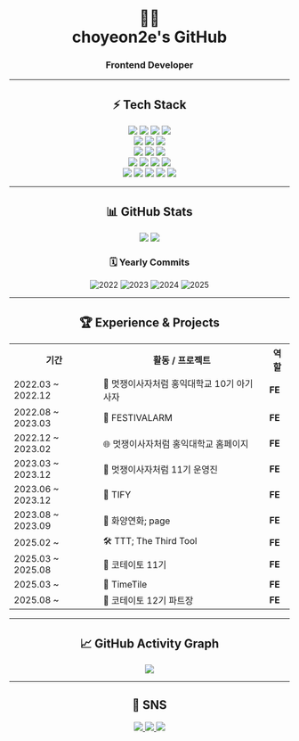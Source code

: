 <div>
  <h1 align="center">👨‍💻 <br/> choyeon2e's GitHub</h1>
<h3 align="center">Frontend Developer </h3>
</div>

---

<div align="center">

## ⚡ Tech Stack  

<!-- Frontend -->
<img src="https://img.shields.io/badge/React-61DAFB?style=for-the-badge&logo=React&logoColor=white"/>
<img src="https://img.shields.io/badge/Next.js-000000?style=for-the-badge&logo=Next.js&logoColor=white"/>
<img src="https://img.shields.io/badge/TypeScript-3178C6?style=for-the-badge&logo=TypeScript&logoColor=white"/>
<img src="https://img.shields.io/badge/JavaScript-F7DF1E?style=for-the-badge&logo=JavaScript&logoColor=black"/>
<br/>

<!-- Styling -->
<img src="https://img.shields.io/badge/StyledComponents-DB7093?style=for-the-badge&logo=styled-components&logoColor=white"/>
<img src="https://img.shields.io/badge/TailwindCSS-06B6D4?style=for-the-badge&logo=TailwindCSS&logoColor=white"/>
<img src="https://img.shields.io/badge/Storybook-FE4F00?style=for-the-badge&logo=Storybook&logoColor=white"/>
<br/>

<!-- State Management -->
<img src="https://img.shields.io/badge/Redux-764ABC?style=for-the-badge&logo=Redux&logoColor=white"/>
<img src="https://img.shields.io/badge/Recoil-3578E5?style=for-the-badge&logo=Recoil&logoColor=white"/>
<img src="https://img.shields.io/badge/Jotai-000000?style=for-the-badge&logo=Jotai&logoColor=white"/>
<br/>

<!-- Deployment / Cloud -->
<img src="https://img.shields.io/badge/Vercel-000000?style=for-the-badge&logo=Vercel&logoColor=white"/>
<img src="https://img.shields.io/badge/AWS_S3-569A31?style=for-the-badge&logo=AmazonS3&logoColor=white"/>
<img src="https://img.shields.io/badge/AWS_CloudFront-FF4F8B?style=for-the-badge&logo=AmazonAWS&logoColor=white"/>
<img src="https://img.shields.io/badge/Chromatic-FC521F?style=for-the-badge&logo=storybook&logoColor=white"/>
<br/>

<!-- CI/CD & Tools -->
<img src="https://img.shields.io/badge/GitHub_Actions-2088FF?style=for-the-badge&logo=GitHubActions&logoColor=white"/>
<img src="https://img.shields.io/badge/Git-F05032?style=for-the-badge&logo=Git&logoColor=white"/>
<img src="https://img.shields.io/badge/VSCode-0078D4?style=for-the-badge&logo=VisualStudioCode&logoColor=white"/>
<img src="https://img.shields.io/badge/Figma-F24E1E?style=for-the-badge&logo=Figma&logoColor=white"/>
<img src="https://img.shields.io/badge/Notion-000000?style=for-the-badge&logo=Notion&logoColor=white"/>

</div>

---

<div align="center">

## 📊 GitHub Stats  

<img src="https://github-readme-stats.vercel.app/api?username=choyeon2e&show_icons=true&theme=radical&count_private=true" />
<img src="https://github-readme-stats.vercel.app/api/top-langs/?username=choyeon2e&layout=compact&theme=radical" />

### 🗓 Yearly Commits  
![2022](https://img.shields.io/badge/2022-120-blue?style=for-the-badge&logo=github)
![2023](https://img.shields.io/badge/2023-310-green?style=for-the-badge&logo=github)
![2024](https://img.shields.io/badge/2024-245-yellow?style=for-the-badge&logo=github)
![2025](https://img.shields.io/badge/2025-180-red?style=for-the-badge&logo=github)

</div>

---

<div align="center">

## 🏆 Experience & Projects  

<table>
  <tr>
    <th>기간</th>
    <th>활동 / 프로젝트</th>
    <th>역할</th>
  </tr>
  <tr>
    <td>2022.03 ~ 2022.12</td>
    <td>🦁 멋쟁이사자처럼 홍익대학교 10기 아기사자</td>
    <td><b>FE</b></td>
  </tr>
  <tr>
    <td>2022.08 ~ 2023.03</td>
    <td>🎪 FESTIVALARM</td>
    <td><b>FE</b></td>
  </tr>
  <tr>
    <td>2022.12 ~ 2023.02</td>
    <td>🌐 멋쟁이사자처럼 홍익대학교 홈페이지</td>
    <td><b>FE</b></td>
  </tr>
  <tr>
    <td>2023.03 ~ 2023.12</td>
    <td>👑 멋쟁이사자처럼 11기 운영진</td>
    <td><b>FE</b></td>
  </tr>
  <tr>
    <td>2023.06 ~ 2023.12</td>
    <td>🎁 TIFY</td>
    <td><b>FE</b></td>
  </tr>
  <tr>
    <td>2023.08 ~ 2023.09</td>
    <td>🌸 화양연화; page</td>
    <td><b>FE</b></td>
  </tr>
  <tr>
    <td>2025.02 ~</td>
    <td>🛠 TTT; The Third Tool</td>
    <td><b>FE</b></td>
  </tr>
  <tr>
    <td>2025.03 ~ 2025.08</td>
    <td>🥔 코테이토 11기</td>
    <td><b>FE</b></td>
  </tr>
  <tr>
    <td>2025.03 ~</td>
    <td>📱 TimeTile</td>
    <td><b>FE</b></td>
  </tr>
  <tr>
    <td>2025.08 ~</td>
    <td>🍟 코테이토 12기 파트장</td>
    <td><b>FE</b></td>
  </tr>
</table>

</div>


---

<div align="center">

## 📈 GitHub Activity Graph  

<img src="https://github-readme-activity-graph.vercel.app/graph?username=choyeon2e&theme=react-dark&area=true&width=400&height=250" />


</div>

---

<div align="center">

## 💌 SNS  

<a href="https://www.instagram.com/keep_cy">
  <img src="https://img.shields.io/badge/Instagram-E4405F?style=for-the-badge&logo=Instagram&logoColor=white"/>
</a>
<a href="mailto:ace1428hee@gmail.com">
  <img src="https://img.shields.io/badge/Gmail-EA4335?style=for-the-badge&logo=Gmail&logoColor=white"/>
</a>
<a href="https://velog.io/@choyeon2e">
  <img src="https://img.shields.io/badge/Velog-20C997?style=for-the-badge&logo=Velog&logoColor=white"/>
</a>

</div>
